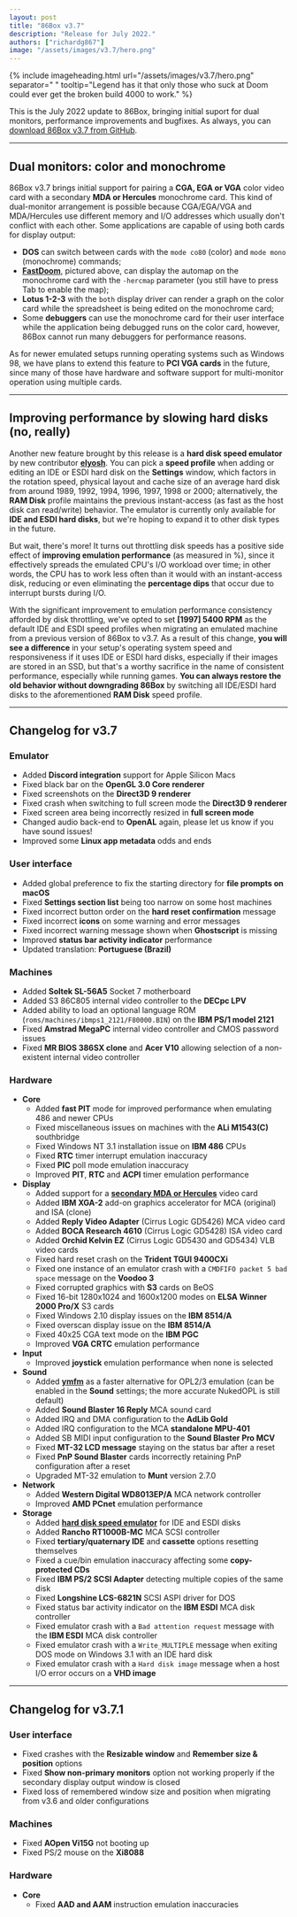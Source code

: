 ```yaml
---
layout: post
title: "86Box v3.7"
description: "Release for July 2022."
authors: ["richardg867"]
image: "/assets/images/v3.7/hero.png"
---
```


{% include imageheading.html url="/assets/images/v3.7/hero.png" separator=" " tooltip="Legend has it that only those who suck at Doom could ever get the broken build 4000 to work." %}

This is the July 2022 update to 86Box, bringing initial suport for dual monitors, performance improvements and bugfixes. As always, you can [download 86Box v3.7 from GitHub](https://github.com/86Box/86Box/releases/tag/v3.7.1).

<hr />

## Dual monitors: color and monochrome

86Box v3.7 brings initial support for pairing a **CGA, EGA or VGA** color video card with a secondary **MDA or Hercules** monochrome card. This kind of dual-monitor arrangement is possible because CGA/EGA/VGA and MDA/Hercules use different memory and I/O addresses which usually don't conflict with each other. Some applications are capable of using both cards for display output:

* **DOS** can switch between cards with the `mode co80` (color) and `mode mono` (monochrome) commands;
* [**FastDoom**](https://github.com/viti95/FastDoom), pictured above, can display the automap on the monochrome card with the `-hercmap` parameter (you still have to press Tab to enable the map);
* **Lotus 1-2-3** with the `both` display driver can render a graph on the color card while the spreadsheet is being edited on the monochrome card;
* Some **debuggers** can use the monochrome card for their user interface while the application being debugged runs on the color card, however, 86Box cannot run many debuggers for performance reasons.

As for newer emulated setups running operating systems such as Windows 98, we have plans to extend this feature to **PCI VGA cards** in the future, since many of those have hardware and software support for multi-monitor operation using multiple cards.

<hr />

## Improving performance by slowing hard disks (no, really)

Another new feature brought by this release is a **hard disk speed emulator** by new contributor [**elyosh**](https://github.com/elyosh). You can pick a **speed profile** when adding or editing an IDE or ESDI hard disk on the **Settings** window, which factors in the rotation speed, physical layout and cache size of an average hard disk from around 1989, 1992, 1994, 1996, 1997, 1998 or 2000; alternatively, the **RAM Disk** profile maintains the previous instant-access (as fast as the host disk can read/write) behavior. The emulator is currently only available for **IDE and ESDI hard disks**, but we're hoping to expand it to other disk types in the future.

But wait, there's more! It turns out throttling disk speeds has a positive side effect of **improving emulation performance** (as measured in %), since it effectively spreads the emulated CPU's I/O workload over time; in other words, the CPU has to work less often than it would with an instant-access disk, reducing or even eliminating the **percentage dips** that occur due to interrupt bursts during I/O.

With the significant improvement to emulation performance consistency afforded by disk throttling, we've opted to set **[1997] 5400 RPM** as the default IDE and ESDI speed profiles when migrating an emulated machine from a previous version of 86Box to v3.7. As a result of this change, **you will see a difference** in your setup's operating system speed and responsiveness if it uses IDE or ESDI hard disks, especially if their images are stored in an SSD, but that's a worthy sacrifice in the name of consistent performance, especially while running games. **You can always restore the old behavior without downgrading 86Box** by switching all IDE/ESDI hard disks to the aforementioned **RAM Disk** speed profile.

<hr />

## Changelog for v3.7

### Emulator

* Added **Discord integration** support for Apple Silicon Macs
* Fixed black bar on the **OpenGL 3.0 Core renderer**
* Fixed screenshots on the **Direct3D 9 renderer**
* Fixed crash when switching to full screen mode the **Direct3D 9 renderer**
* Fixed screen area being incorrectly resized in **full screen mode**
* Changed audio back-end to **OpenAL** again, please let us know if you have sound issues!
* Improved some **Linux app metadata** odds and ends

### User interface

* Added global preference to fix the starting directory for **file prompts on macOS**
* Fixed **Settings section list** being too narrow on some host machines
* Fixed incorrect button order on the **hard reset confirmation** message
* Fixed incorrect **icons** on some warning and error messages
* Fixed incorrect warning message shown when **Ghostscript** is missing
* Improved **status bar activity indicator** performance
* Updated translation: **Portuguese (Brazil)**

### Machines

* Added **Soltek SL-56A5** Socket 7 motherboard
* Added S3 86C805 internal video controller to the **DECpc LPV**
* Added ability to load an optional language ROM (`roms/machines/ibmps1_2121/F80000.BIN`) on the **IBM PS/1 model 2121**
* Fixed **Amstrad MegaPC** internal video controller and CMOS password issues
* Fixed **MR BIOS 386SX clone** and **Acer V10** allowing selection of a non-existent internal video controller

### Hardware

* **Core**
  * Added **fast PIT** mode for improved performance when emulating 486 and newer CPUs
  * Fixed miscellaneous issues on machines with the **ALi M1543(C)** southbridge
  * Fixed Windows NT 3.1 installation issue on **IBM 486** CPUs
  * Fixed **RTC** timer interrupt emulation inaccuracy
  * Fixed **PIC** poll mode emulation inaccuracy
  * Improved **PIT**, **RTC** and **ACPI** timer emulation performance
* **Display**
  * Added support for a [**secondary MDA or Hercules**](#dual-monitors-color-and-monochrome) video card
  * Added **IBM XGA-2** add-on graphics accelerator for MCA (original) and ISA (clone)
  * Added **Reply Video Adapter** (Cirrus Logic GD5426) MCA video card
  * Added **BOCA Research 4610** (Cirrus Logic GD5428) ISA video card
  * Added **Orchid Kelvin EZ** (Cirrus Logic GD5430 and GD5434) VLB video cards
  * Fixed hard reset crash on the **Trident TGUI 9400CXi**
  * Fixed one instance of an emulator crash with a `CMDFIFO packet 5 bad space` message on the **Voodoo 3**
  * Fixed corrupted graphics with **S3** cards on BeOS
  * Fixed 16-bit 1280x1024 and 1600x1200 modes on **ELSA Winner 2000 Pro/X** S3 cards
  * Fixed Windows 2.10 display issues on the **IBM 8514/A**
  * Fixed overscan display issue on the **IBM 8514/A**
  * Fixed 40x25 CGA text mode on the **IBM PGC**
  * Improved **VGA CRTC** emulation performance
* **Input**
  * Improved **joystick** emulation performance when none is selected
* **Sound**
  * Added [**ymfm**](https://github.com/aaronsgiles/ymfm) as a faster alternative for OPL2/3 emulation (can be enabled in the **Sound** settings; the more accurate NukedOPL is still default)
  * Added **Sound Blaster 16 Reply** MCA sound card
  * Added IRQ and DMA configuration to the **AdLib Gold**
  * Added IRQ configuration to the MCA **standalone MPU-401**
  * Added SB MIDI input configuration to the **Sound Blaster Pro MCV**
  * Fixed **MT-32 LCD message** staying on the status bar after a reset
  * Fixed **PnP Sound Blaster** cards incorrectly retaining PnP configuration after a reset
  * Upgraded MT-32 emulation to **Munt** version 2.7.0
* **Network**
  * Added **Western Digital WD8013EP/A** MCA network controller
  * Improved **AMD PCnet** emulation performance
* **Storage**
  * Added [**hard disk speed emulator**](#improving-performance-by-slowing-hard-disks-no-really) for IDE and ESDI disks
  * Added **Rancho RT1000B-MC** MCA SCSI controller
  * Fixed **tertiary/quaternary IDE** and **cassette** options resetting themselves
  * Fixed a cue/bin emulation inaccuracy affecting some **copy-protected CDs**
  * Fixed **IBM PS/2 SCSI Adapter** detecting multiple copies of the same disk
  * Fixed **Longshine LCS-6821N** SCSI ASPI driver for DOS
  * Fixed status bar activity indicator on the **IBM ESDI** MCA disk controller
  * Fixed emulator crash with a `Bad attention request` message with the **IBM ESDI** MCA disk controller
  * Fixed emulator crash with a `Write_MULTIPLE` message when exiting DOS mode on Windows 3.1 with an IDE hard disk
  * Fixed emulator crash with a `Hard disk image` message when a host I/O error occurs on a **VHD image**

<hr />

## Changelog for v3.7.1

### User interface

* Fixed crashes with the **Resizable window** and **Remember size & position** options
* Fixed **Show non-primary monitors** option not working properly if the secondary display output window is closed
* Fixed loss of remembered window size and position when migrating from v3.6 and older configurations

### Machines

* Fixed **AOpen Vi15G** not booting up
* Fixed PS/2 mouse on the **Xi8088**

### Hardware

* **Core**
  * Fixed **AAD and AAM** instruction emulation inaccuracies

